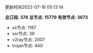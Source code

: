 更新时间2022-07-16 05:13:14

**总订阅: 378**
**总节点: 15779**
**有效节点: 3673**
- ss节点: 1187
- ssr节点: 39
- v2ray节点: 2007
- trojan节点: 440
